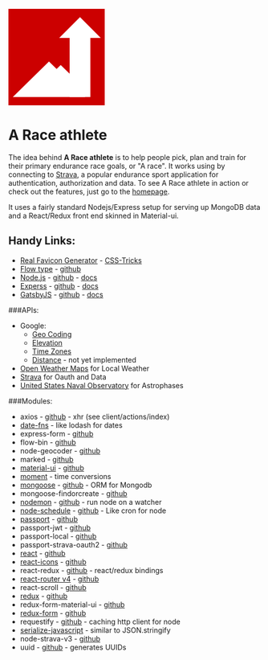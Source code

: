 ![A Race athlete icon](https://github.com/HyperSprite/redux-todo-with-auth/raw/master/web/src/server/public/favicons/android-chrome-192x192.png)
# A Race athlete
The idea behind **A Race athlete** is to help people pick, plan and train for their primary endurance race goals, or "A race". It works using by connecting to [Strava](https://strava.com), a popular endurance sport application for authentication, authorization and data. To see A Race athlete in action or check out the features, just go to the [homepage](https://www.araceathlete.com/home). 

It uses a fairly standard Nodejs/Express setup for serving up MongoDB data and a React/Redux front end skinned in Material-ui.

## Handy Links:

* [Real Favicon Generator](https://realfavicongenerator.net) - [CSS-Tricks](https://css-tricks.com/favicon-quiz/)
* [Flow type](https://flowtype.org/) - [github](https://github.com/facebook/flow)
* [Node.js](https://nodejs.org) - [github](https://github.com/nodejs/node) - [docs](https://nodejs.org/en/docs/)
* [Experss](http://expressjs.com/) - [github](https://github.com/expressjs/express) - [docs](http://expressjs.com/en/4x/api.html)
* [GatsbyJS](https://www.gatsbyjs.org/) - [github](https://github.com/gatsbyjs/gatsby) - [docs](https://www.gatsbyjs.org/docs/)

###APIs:

* Google: 
	* [Geo Coding](https://developers.google.com/maps/documentation/geocoding/start)
	* [Elevation](https://developers.google.com/maps/documentation/elevation/start) 
	* [Time Zones](https://developers.google.com/maps/documentation/timezone/start)
	* [Distance](https://developers.google.com/maps/documentation/distance-matrix/) - not yet implemented
* [Open Weather Maps](https://openweathermap.org/forecast5) for Local Weather
* [Strava](https://strava.github.io/api/) for Oauth and Data
* [United States Naval Observatory](http://aa.usno.navy.mil/data/docs/api.php) for Astrophases

###Modules:

* axios - [github](https://github.com/mzabriskie/axios) - xhr (see client/actions/index)
* [date-fns](https://date-fns.org) - like lodash for dates
* express-form - [github](https://github.com/freewil/express-form)
* flow-bin - [github](https://github.com/flowtype/flow-bin)
* node-geocoder - [github](https://github.com/nchaulet/node-geocoder)
* marked - [github](https://github.com/chjj/marked)
* [material-ui](http://www.material-ui.com/#/components) - [github](https://github.com/callemall/material-ui)
* [moment](http://momentjs.com/) - time conversions
* [mongoose](http://mongoosejs.com/) - [github](https://github.com/Automattic/mongoose) - ORM for Mongodb
* mongoose-findorcreate - [github](https://github.com/drudge/mongoose-findorcreate)
* [nodemon](https://nodemon.io/) - [github](https://github.com/remy/nodemon) - run node on a watcher
* [node-schedule](https://www.npmjs.com/package/node-schedule) - [github](https://github.com/node-schedule/node-schedule) - Like cron for node
* [passport](http://passportjs.org/) - [github](https://github.com/jaredhanson/passport)
* passport-jwt - [github](https://github.com/themikenicholson/passport-jwt)
* passport-local - [github](https://github.com/jaredhanson/passport-local)
* passport-strava-oauth2 - [github](https://github.com/millsy/passport-strava)
* [react](https://facebook.github.io/react) - [github](https://github.com/facebook/react)
* [react-icons](http://gorangajic.github.io/react-icons/) - [github](https://github.com/gorangajic/react-icons)
* react-redux - [github](https://github.com/reactjs/react-redux) - react/redux bindings
* [react-router v4](https://react-router.now.sh/) - [github](https://github.com/ReactTraining/react-router/tree/v4)
* react-scroll - [github](https://github.com/fisshy/react-scroll)
* [redux](http://redux.js.org/) - [github](https://github.com/reactjs/redux/)
* redux-form-material-ui - [github](https://github.com/erikras/redux-form-material-ui)
* [redux-form](http://redux-form.com) - [github](https://github.com/erikras/redux-form)
* requestify - [github](https://github.com/ranm8/requestify) - caching http client for node 
* [serialize-javascript](https://github.com/yahoo/serialize-javascript) - similar to JSON.stringify
* node-strava-v3 - [github](https://github.com/UnbounDev/node-strava-v3)
* uuid - [github](https://github.com/kelektiv/node-uuid) - generates UUIDs
